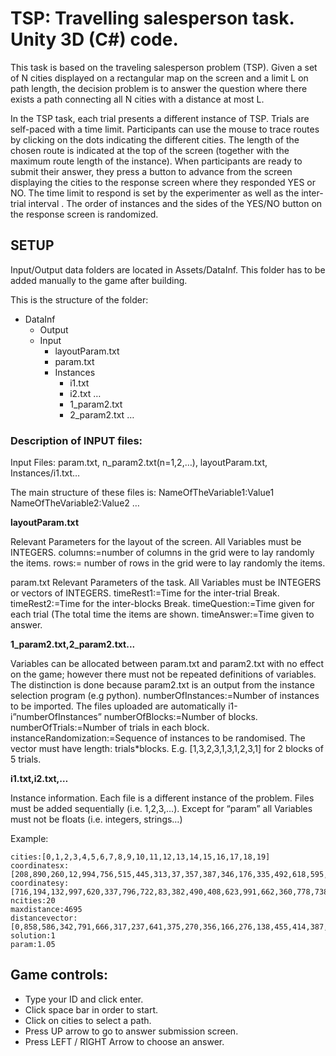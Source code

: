 # TSP: Travelling salesperson task. Unity 3D (C#) code.

This task is based on the traveling salesperson problem (TSP). Given a set of N cities displayed on a rectangular map on the screen and a limit L on path length, the decision problem is to answer the question where there exists a path connecting all N cities with a distance at most L.

In the TSP task, each trial presents a different instance of TSP. Trials are self-paced with a time limit. Participants can use the mouse to trace routes by clicking on the dots indicating the different cities. The length of the chosen route is indicated at the top of the screen (together with the maximum route length of the instance). When participants are ready to submit their answer, they press a button to advance from the screen displaying the cities to the response screen where they responded YES or NO. The time limit to respond is set by the experimenter as well as the inter-trial interval . The order of instances and the sides of the YES/NO button on the response screen is randomized.

## SETUP

Input/Output data folders are located in Assets/DataInf. This folder has to be added manually to the game after building. 

This is the structure of the folder:
- DataInf
	- Output
	- Input 
		- layoutParam.txt
		- param.txt
		- Instances
			- i1.txt
			- i2.txt 
				…
			- 1_param2.txt
			- 2_param2.txt
				…


### Description of INPUT files:

Input Files: param.txt, n_param2.txt(n=1,2,…), layoutParam.txt, Instances/i1.txt…

The main structure of these files is: 
NameOfTheVariable1:Value1
NameOfTheVariable2:Value2
…

**layoutParam.txt**

Relevant Parameters for the layout of the screen. All Variables must be INTEGERS.
columns:=number of columns in the grid were to lay randomly the items.
rows:= number of rows in the grid were to lay randomly the items.

param.txt
Relevant Parameters of the task. All Variables must be INTEGERS or vectors of INTEGERS.
timeRest1:=Time for the inter-trial Break.
timeRest2:=Time for the inter-blocks Break.
timeQuestion:=Time given for each trial (The total time the items are shown.
timeAnswer:=Time given to answer.

**1_param2.txt,2_param2.txt...**

Variables can be allocated between param.txt and param2.txt with no effect on the game; however there must not be repeated definitions of variables. The distinction is done because param2.txt is an output from the instance selection program (e.g python).
numberOfInstances:=Number of instances to be imported. The files uploaded are 			automatically i1-i”numberOfInstances”
numberOfBlocks:=Number of blocks.
numberOfTrials:=Number of trials in each block.
instanceRandomization:=Sequence of instances to be randomised. The vector must have length: 	trials*blocks. E.g. [1,3,2,3,1,3,1,2,3,1] for 2 blocks of 5 trials.


**i1.txt,i2.txt,…**

Instance information. Each file is a different instance of the problem. 
Files must be added sequentially (i.e. 1,2,3,…). Except for “param” all Variables must not be floats (i.e. integers, strings…)

Example:
```
cities:[0,1,2,3,4,5,6,7,8,9,10,11,12,13,14,15,16,17,18,19]
coordinatesx:[208,890,260,12,994,756,515,445,313,37,357,387,346,176,335,492,618,595,977,834]
coordinatesy:[716,194,132,997,620,337,796,722,83,382,490,408,623,991,662,360,778,738,639,207]
ncities:20
maxdistance:4695
distancevector:[0,858,586,342,791,666,317,237,641,375,270,356,166,276,138,455,414,387,772,806,858,0,633,1189,438,195,709,690,587,873,609,546,692,1070,725,431,644,618,453,57,586,633,0,899,881,536,711,618,72,335,370,303,498,863,535,325,738,692,878,578,342,1189,899,0,1051,994,541,512,962,615,613,698,501,164,465,797,644,637,1029,1140,791,438,881,1051,0,369,510,558,867,986,650,642,648,898,660,565,407,416,25,442,666,195,536,994,369,0,518,494,510,720,427,375,499,874,531,265,462,432,374,151,317,709,711,541,510,518,0,101,741,632,344,408,241,391,224,436,104,98,487,669,237,690,618,512,558,494,101,0,652,531,248,319,140,380,125,365,181,150,538,645,641,587,72,962,867,510,741,652,0,406,409,333,541,918,579,329,758,713,866,535,375,873,335,615,986,720,632,531,406,0,337,350,391,624,408,455,703,661,974,815,270,609,370,613,650,427,344,248,409,337,0,87,133,532,173,187,388,343,637,554,356,546,303,698,642,375,408,319,333,350,87,0,218,620,259,115,436,390,633,490,166,692,498,501,648,499,241,140,541,391,133,218,0,405,40,300,313,274,631,641,276,1070,863,164,898,874,391,380,918,624,532,620,405,0,365,705,490,489,874,1023,138,725,535,465,660,531,224,125,579,408,173,259,40,365,0,340,305,270,642,675,455,431,325,797,565,265,436,365,329,455,187,115,300,705,340,0,436,391,559,374,414,644,738,644,407,462,104,181,758,703,388,436,313,490,305,436,0,46,384,610,387,618,692,637,416,432,98,150,713,661,343,390,274,489,270,391,46,0,394,582,772,453,878,1029,25,374,487,538,866,974,637,633,631,874,642,559,384,394,0,455,806,57,578,1140,442,151,669,645,535,815,554,490,641,1023,675,374,610,582,455,0]
solution:1
param:1.05
```

## Game controls:
- Type your ID and click enter.
- Click space bar in order to start.
- Click on cities to select a path.
- Press UP arrow to go to answer submission screen.
- Press LEFT / RIGHT Arrow to choose an answer.
